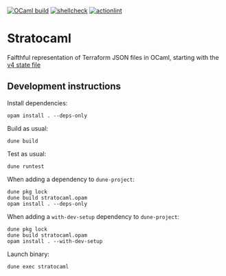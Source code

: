 [![OCaml build](https://github.com/smelc/stratocaml/actions/workflows/ocaml.yml/badge.svg)](https://github.com/smelc/stratocaml/actions/workflows/ocaml.yml) 
[![shellcheck](https://github.com/smelc/stratocaml/actions/workflows/shellcheck.yml/badge.svg)](https://github.com/smelc/stratocaml/actions/workflows/shellcheck.yml) 
[![actionlint](https://github.com/smelc/stratocaml/actions/workflows/actionlint.yml/badge.svg)](https://github.com/smelc/stratocaml/actions/workflows/actionlint.yml)

# Stratocaml

Faifthful representation of Terraform JSON files in OCaml, starting with the [v4 state file](./lib/terraform_state.ml)

## Development instructions

Install dependencies:

```
opam install . --deps-only
```

Build as usual:

```
dune build
```

Test as usual:

```
dune runtest
```

When adding a dependency to `dune-project`:

```
dune pkg lock
dune build stratocaml.opam
opam install . --deps-only
```

When adding a `with-dev-setup` dependency to `dune-project`:

```
dune pkg lock
dune build stratocaml.opam
opam install . --with-dev-setup
```

Launch binary:

```
dune exec stratocaml
```
